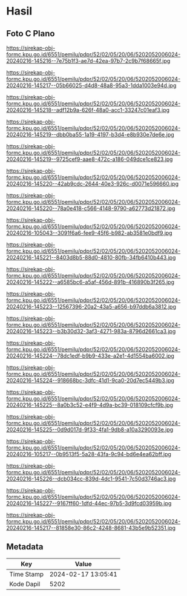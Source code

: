 # Hasil

## Foto C Plano

https://sirekap-obj-formc.kpu.go.id/6551/pemilu/pdpr/52/02/05/20/06/5202052006024-20240216-145216--7e75b1f3-ae7d-42ea-97b7-2c9b7f68665f.jpg

https://sirekap-obj-formc.kpu.go.id/6551/pemilu/pdpr/52/02/05/20/06/5202052006024-20240216-145217--05b66025-d4d8-48a8-95a3-1dda1003e94d.jpg

https://sirekap-obj-formc.kpu.go.id/6551/pemilu/pdpr/52/02/05/20/06/5202052006024-20240216-145218--adf12b9a-626f-48a0-acc1-33247c01eaf3.jpg

https://sirekap-obj-formc.kpu.go.id/6551/pemilu/pdpr/52/02/05/20/06/5202052006024-20240216-145219--dbb0ba55-1a19-4197-b3d4-e8b930e7de6e.jpg

https://sirekap-obj-formc.kpu.go.id/6551/pemilu/pdpr/52/02/05/20/06/5202052006024-20240216-145219--9725cef9-aae8-472c-a186-049dce1ce823.jpg

https://sirekap-obj-formc.kpu.go.id/6551/pemilu/pdpr/52/02/05/20/06/5202052006024-20240216-145220--42ab9cdc-2644-40e3-926c-d0071e596660.jpg

https://sirekap-obj-formc.kpu.go.id/6551/pemilu/pdpr/52/02/05/20/06/5202052006024-20240216-145220--78a0e418-c566-4148-9790-a62773d21872.jpg

https://sirekap-obj-formc.kpu.go.id/6551/pemilu/pdpr/52/02/05/20/06/5202052006024-20240216-105043--3091f6a6-fee9-45f6-b982-ab3581e0bdf9.jpg

https://sirekap-obj-formc.kpu.go.id/6551/pemilu/pdpr/52/02/05/20/06/5202052006024-20240216-145221--8403d8b5-88d0-4810-80fb-34fb6410b443.jpg

https://sirekap-obj-formc.kpu.go.id/6551/pemilu/pdpr/52/02/05/20/06/5202052006024-20240216-145222--a6585bc6-a5af-456d-891b-416890b3f265.jpg

https://sirekap-obj-formc.kpu.go.id/6551/pemilu/pdpr/52/02/05/20/06/5202052006024-20240216-145223--12567396-20a2-43a5-a656-b97ddb6a3812.jpg

https://sirekap-obj-formc.kpu.go.id/6551/pemilu/pdpr/52/02/05/20/06/5202052006024-20240216-145223--b3b30d32-3af3-4271-983a-8796d2661ca3.jpg

https://sirekap-obj-formc.kpu.go.id/6551/pemilu/pdpr/52/02/05/20/06/5202052006024-20240216-145224--78dc1edf-b9b9-433e-a2e1-4d1554ba6002.jpg

https://sirekap-obj-formc.kpu.go.id/6551/pemilu/pdpr/52/02/05/20/06/5202052006024-20240216-145224--918668bc-3dfc-41d1-9ca0-20d7ec5449b3.jpg

https://sirekap-obj-formc.kpu.go.id/6551/pemilu/pdpr/52/02/05/20/06/5202052006024-20240216-145225--8a0b3c52-e4f9-4d9a-bc39-018109cfcf9b.jpg

https://sirekap-obj-formc.kpu.go.id/6551/pemilu/pdpr/52/02/05/20/06/5202052006024-20240216-145225--0d9d017d-9f33-4fa1-9db8-a10a3290093e.jpg

https://sirekap-obj-formc.kpu.go.id/6551/pemilu/pdpr/52/02/05/20/06/5202052006024-20240216-105217--0b9513f5-5a28-43fa-9c94-bd6e4ea62bff.jpg

https://sirekap-obj-formc.kpu.go.id/6551/pemilu/pdpr/52/02/05/20/06/5202052006024-20240216-145226--dcb034cc-839d-4dc1-9541-7c50d3746ac3.jpg

https://sirekap-obj-formc.kpu.go.id/6551/pemilu/pdpr/52/02/05/20/06/5202052006024-20240216-145227--9167ff60-1dfd-44ec-97b5-3d9fcd03959b.jpg

https://sirekap-obj-formc.kpu.go.id/6551/pemilu/pdpr/52/02/05/20/06/5202052006024-20240216-145217--81858e30-86c2-4248-8681-43b5e9b52351.jpg


## Metadata

| Key        | Value               |
| ---------- | ------------------- |
| Time Stamp | 2024-02-17 13:05:41 |
| Kode Dapil | 5202                |



